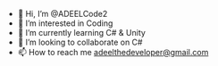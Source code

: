 - 👋 Hi, I’m @ADEELCode2
- 👀 I’m interested in Coding
- 🌱 I’m currently learning C# & Unity
- 💞️ I’m looking to collaborate on C#
- 📫 How to reach me adeelthedeveloper@gmail.com

<!---
ADEELCode2/ADEELCode2 is a ✨ special ✨ repository because its `README.md` (this file) appears on your GitHub profile.
You can click the Preview link to take a look at your changes.
--->
